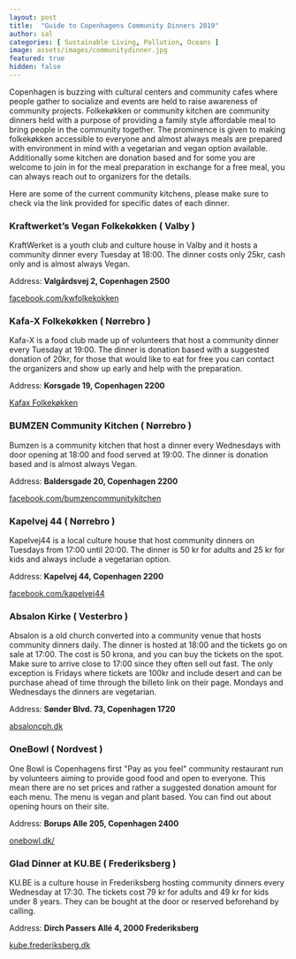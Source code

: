```yaml
---
layout: post
title:  "Guide to Copenhagens Community Dinners 2019"
author: sal
categories: [ Sustainable Living, Pollution, Oceans ]
image: assets/images/communitydinner.jpg
featured: true
hidden: false
---
```


Copenhagen is buzzing with cultural centers and community cafes where people gather to socialize and events are held to raise awareness of community projects. Folkekøkken or community kitchen are community dinners held with a purpose of providing a family style affordable meal to bring people in the community together. The prominence is given to making folkekøkken accessible to everyone and almost always meals are prepared with environment in mind with a vegetarian and vegan option available. Additionally some kitchen are donation based and for some you are welcome to join in for the meal preparation in exchange for a free meal, you can always reach out to organizers for the details.

Here are some of the current community kitchens, please make sure to check via the link provided for specific dates of each dinner.

### Kraftwerket’s Vegan Folkekøkken ( Valby )
KraftWerket is a youth club and culture house in Valby and it hosts a community dinner every Tuesday at 18:00. The dinner costs only 25kr, cash only and is almost always Vegan.

Address: **Valgårdsvej 2, Copenhagen 2500**

[facebook.com/kwfolkekokken](https://www.facebook.com/kwfolkekokken)

### Kafa-X Folkekøkken ( Nørrebro )
Kafa-X is a food club made up of volunteers that host a community dinner every Tuesday at 19:00. The dinner is donation based with a suggested donation of 20kr, for those that would like to eat for free you can contact the organizers and show up early and help with the preparation.

Address: **Korsgade 19, Copenhagen 2200**

[Kafax Folkekøkken](https://www.facebook.com/groups/174659825958018)


### BUMZEN Community Kitchen ( Nørrebro )
Bumzen is a community kitchen that host a dinner every Wednesdays with door opening at 18:00 and food served at 19:00. The dinner is donation based and is almost always Vegan.

Address: **Baldersgade 20, Copenhagen 2200**

[facebook.com/bumzencommunitykitchen](https://www.facebook.com/bumzencommunitykitchen)

### Kapelvej 44 ( Nørrebro )

Kapelvej44 is a local culture house that host community dinners on Tuesdays from 17:00 until 20:00. The dinner is 50 kr for adults and 25 kr for kids and always include a vegetarian option.

Address: **Kapelvej 44, Copenhagen 2200**

[facebook.com/kapelvej44](https://www.facebook.com/kapelvej44)

### Absalon Kirke ( Vesterbro )
Absalon is a old church converted into a community venue that hosts community dinners daily. The dinner is hosted at 18:00 and the tickets go on sale at 17:00. The cost is 50 krona, and you can buy the tickets on the spot. Make sure to arrive close to 17:00 since they often sell out fast. The only exception is Fridays where tickets are 100kr and include desert and can be purchase ahead of time through the billeto link on their page. Mondays and Wednesdays the dinners are vegetarian.

Address: **Sønder Blvd. 73, Copenhagen  1720**

[absaloncph.dk](https://absaloncph.dk/?page_id=3651)

### OneBowl ( Nordvest )
One Bowl is Copenhagens first "Pay as you feel" community restaurant run by volunteers aiming to provide good food and open to everyone. This mean there are no set prices and rather a suggested donation amount for each menu. The menu is vegan and plant based. You can find out about opening hours on their site.

Address: **Borups Alle 205, Copenhagen 2400**

[onebowl.dk/](https://www.onebowl.dk/)

### Glad Dinner at KU.BE ( Frederiksberg )

KU.BE is a culture house in Frederiksberg hosting community dinners every Wednesday at 17:30. The tickets cost 79 kr for adults and 49 kr for kids under 8 years. They can be bought at the door or reserved beforehand by calling.

Address: **Dirch Passers Allé 4, 2000 Frederiksberg**

[kube.frederiksberg.dk](http://kube.frederiksberg.dk/arrangementer/glad-aftensmad-f%C3%A6llesspisning-hver-onsdag-i-kube)
